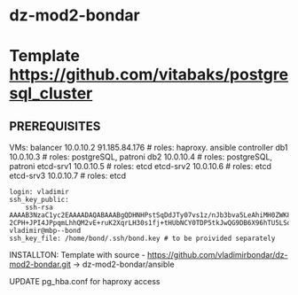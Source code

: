 # dz-mod2-bondar
# Template https://github.com/vitabaks/postgresql_cluster

## PREREQUISITES
VMs:
    balancer 10.0.10.2 91.185.84.176 # roles: haproxy. ansible controller
    db1 10.0.10.3 # roles: postgreSQL, patroni
    db2 10.0.10.4 # roles: postgreSQL, patroni
    etcd-srv1 10.0.10.5 # roles: etcd
    etcd-srv2 10.0.10.6 # roles: etcd
    etcd-srv3 10.0.10.7 # roles: etcd

    login: vladimir
    ssh_key_public:
        ssh-rsa AAAAB3NzaC1yc2EAAAADAQABAAABgQDHNHPstSqDdJTy07vs1z/nJb3bva5LeAhiMH0ZWK8suBpuPPKoj4W8wznrSYyTUy5F9yWy7tW9ICBL/olhxw+xTOImiUlCt/ZtVo+0S7h9bhLUYwisS550Rh33OwvVbWRpk2pb3PoOkf0cZ+isLdacgGuwfEqV3P01IoqkoRqTDVUwyLkVH2RbDPRHD64EGTyP6Q/5NM/JnbfTJPyNnRS2PVKFD/YbW5Ub7nc+bYMYBsZToziS6nzYe0SM2SM1ecczzZMTedy1lagZX+OAH7K9Xlp7zfwt60TPa6QAZk11Ln+b+acsNqNXC0QLWxGyksPgTgwrmXoo9O8FArj4S0mMzJhN6aUb+FnXcoer1FuV+MwG2JxXOqhEoaxEYrU9Olhkw8Oidir 2CPH+JPI4JPpqmLhhQM2vE+ruK2XqrLH30s1fj+tHUbNCY0TDP5tkJwQG9DB6X96hTU5LSobnjHZ9zu3LlCj7HHNCJ1Xw+VZXuwfTOH/Ouq3IyHrdfACpeyLQM= vladimir@mbp--bond
    ssh_key_file: /home/bond/.ssh/bond.key # to be proivided separately

INSTALLTON:
  Template with source - https://github.com/vladimirbondar/dz-mod2-bondar.git -> dz-mod2-bondar/ansible 

UPDATE pg_hba.conf for haproxy access
